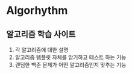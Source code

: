 # Algorhythm

## 알고리즘 학습 사이트

1) 각 알고리즘에 대한 설명
2) 알고리즘 템플릿 자체를 암기하고 테스트 하는 기능
3) 랜덤한 백준 문제가 어떤 알고리즘인지 맞추는 기능
